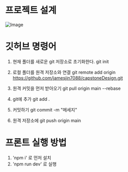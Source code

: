 # 프로젝트 설계
![Image](https://github.com/user-attachments/assets/9862e0fb-8d71-4204-9ee7-7a831e1cda44)


# 깃허브 명령어
1. 현재 폴더를 새로운 git 저장소로 초기화한다.
git init

1. 로컬 폴더를 원격 저장소와 연결
git remote add origin https://github.com/jamesjin7088/capstoneDesign.git

2. 원격 커밋을 먼저 받아오기
git pull origin main --rebase

3. git에 추가
git add .

4. 커밋하기
git commit -m "메세지"

5. 원격 저장소에
git push  origin main

# 프론트 실행 방법
1. 'npm i' 로 먼저 설치
2. 'npm run dev' 로 실행

